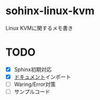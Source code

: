 # sohinx-linux-kvm

Linux KVMに関するメモ書き

# TODO

- [x] Sphinx初期対応
- [x] [ドキュメント][kvm-api]インポート
- [ ] Waring/Error対策
- [ ] サンプルコード

[kvm-api]: https://www.kernel.org/doc/Documentation/virtual/kvm/api.txt
